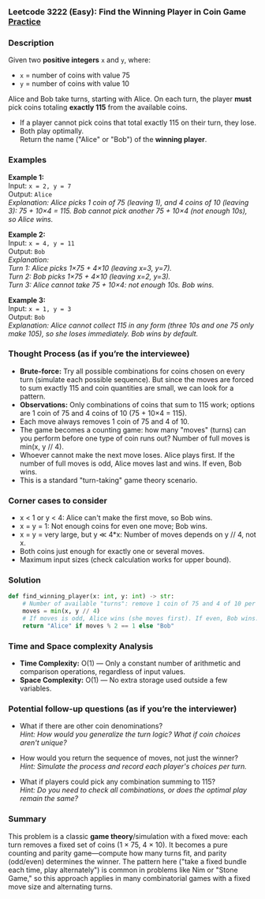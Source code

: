 ### Leetcode 3222 (Easy): Find the Winning Player in Coin Game [Practice](https://leetcode.com/problems/find-the-winning-player-in-coin-game)

### Description  
Given two **positive integers** `x` and `y`, where:  
- `x` = number of coins with value 75  
- `y` = number of coins with value 10  

Alice and Bob take turns, starting with Alice. On each turn, the player **must** pick coins totaling **exactly 115** from the available coins.  
- If a player cannot pick coins that total exactly 115 on their turn, they lose.  
- Both play optimally.  
Return the name ("Alice" or "Bob") of the **winning player**.

### Examples  

**Example 1:**  
Input: `x = 2, y = 7`  
Output: `Alice`  
*Explanation: Alice picks 1 coin of 75 (leaving 1), and 4 coins of 10 (leaving 3): 75 + 10×4 = 115. Bob cannot pick another 75 + 10×4 (not enough 10s), so Alice wins.*

**Example 2:**  
Input: `x = 4, y = 11`  
Output: `Bob`  
*Explanation:  
Turn 1: Alice picks 1×75 + 4×10 (leaving x=3, y=7).  
Turn 2: Bob picks 1×75 + 4×10 (leaving x=2, y=3).   
Turn 3: Alice cannot take 75 + 10×4: not enough 10s. Bob wins.*

**Example 3:**  
Input: `x = 1, y = 3`  
Output: `Bob`  
*Explanation: Alice cannot collect 115 in any form (three 10s and one 75 only make 105), so she loses immediately. Bob wins by default.*

### Thought Process (as if you’re the interviewee)  
- **Brute-force:** Try all possible combinations for coins chosen on every turn (simulate each possible sequence). But since the moves are forced to sum exactly 115 and coin quantities are small, we can look for a pattern.
- **Observations:** Only combinations of coins that sum to 115 work; options are 1 coin of 75 and 4 coins of 10 (75 + 10×4 = 115).
- Each move always removes 1 coin of 75 and 4 of 10.
- The game becomes a counting game: how many "moves" (turns) can you perform before one type of coin runs out? Number of full moves is min(x, y // 4).
- Whoever cannot make the next move loses. Alice plays first. If the number of full moves is odd, Alice moves last and wins. If even, Bob wins.
- This is a standard "turn-taking" game theory scenario.

### Corner cases to consider  
- x < 1 or y < 4: Alice can't make the first move, so Bob wins.
- x = y = 1: Not enough coins for even one move; Bob wins.
- x = y = very large, but y ≪ 4\*x: Number of moves depends on y // 4, not x.
- Both coins just enough for exactly one or several moves.
- Maximum input sizes (check calculation works for upper bound).

### Solution

```python
def find_winning_player(x: int, y: int) -> str:
    # Number of available "turns": remove 1 coin of 75 and 4 of 10 per turn
    moves = min(x, y // 4)
    # If moves is odd, Alice wins (she moves first). If even, Bob wins.
    return "Alice" if moves % 2 == 1 else "Bob"
```

### Time and Space complexity Analysis  

- **Time Complexity:** O(1) — Only a constant number of arithmetic and comparison operations, regardless of input values.
- **Space Complexity:** O(1) — No extra storage used outside a few variables.

### Potential follow-up questions (as if you’re the interviewer)  

- What if there are other coin denominations?  
  *Hint: How would you generalize the turn logic? What if coin choices aren't unique?*

- How would you return the sequence of moves, not just the winner?  
  *Hint: Simulate the process and record each player's choices per turn.*

- What if players could pick any combination summing to 115?  
  *Hint: Do you need to check all combinations, or does the optimal play remain the same?*

### Summary
This problem is a classic **game theory**/simulation with a fixed move: each turn removes a fixed set of coins (1 × 75, 4 × 10). It becomes a pure counting and parity game—compute how many turns fit, and parity (odd/even) determines the winner. The pattern here ("take a fixed bundle each time, play alternately") is common in problems like Nim or "Stone Game," so this approach applies in many combinatorial games with a fixed move size and alternating turns.